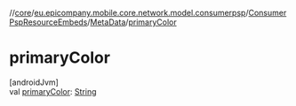//[core](../../../../index.md)/[eu.epicompany.mobile.core.network.model.consumerpsp](../../index.md)/[ConsumerPspResourceEmbeds](../index.md)/[MetaData](index.md)/[primaryColor](primary-color.md)

# primaryColor

[androidJvm]\
val [primaryColor](primary-color.md): [String](https://kotlinlang.org/api/latest/jvm/stdlib/kotlin/-string/index.html)
